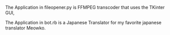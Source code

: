 The Application in fileopener.py is FFMPEG transcoder that uses the TKinter GUI,

The Application in bot.rb is a Japanese Translator for my favorite japanese translator Meowko. 
